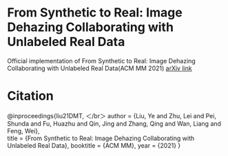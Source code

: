 # From Synthetic to Real: Image Dehazing Collaborating with Unlabeled Real Data
Official implementation of From Synthetic to Real: Image Dehazing Collaborating with Unlabeled Real Data(ACM MM 2021)
[arXiv link](https://arxiv.org/abs/2108.02934)
# Citation
@inproceedings{liu21DMT,  ＜/br＞
author = {Liu, Ye and Zhu, Lei and Pei, Shunda and Fu, Huazhu and Qin, Jing and Zhang, Qing and Wan, Liang and Feng, Wei},  
title = {From Synthetic to Real: Image Dehazing Collaborating with Unlabeled Real Data},
     booktitle = {ACM MM},
     year = {2021}
}

